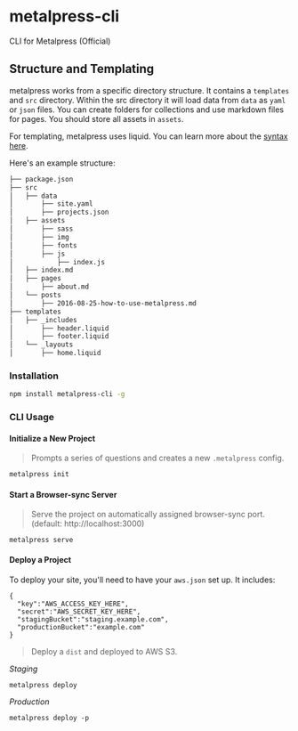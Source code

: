 # metalpress-cli

CLI for Metalpress (Official)

## Structure and Templating

metalpress works from a specific directory structure. It contains a `templates` and `src` directory. Within the src directory it will load data from `data` as `yaml` or `json` files. You can create folders for collections and use markdown files for pages. You should store all assets in `assets`.

For templating, metalpress uses liquid. You can learn more about the [syntax here](https://github.com/leizongmin/tinyliquid).

Here's an example structure:

```sh
├── package.json
├── src
│   ├── data
│       ├── site.yaml
│       ├── projects.json
│   ├── assets
│       ├── sass
│       ├── img
│       ├── fonts
│       ├── js
│           ├── index.js
│   ├── index.md
│   ├── pages
│       ├── about.md
│   └── posts
│       ├── 2016-08-25-how-to-use-metalpress.md
├── templates
│   ├── _includes
│       ├── header.liquid
│       ├── footer.liquid
│   └── _layouts
│       ├── home.liquid
```


### Installation

```sh
npm install metalpress-cli -g
```


### CLI Usage

#### Initialize a New Project

> Prompts a series of questions and creates a new `.metalpress` config.

```sh
metalpress init
```

#### Start a Browser-sync Server

> Serve the project on automatically assigned browser-sync port. (default: http://localhost:3000)

```
metalpress serve
```

#### Deploy a Project

To deploy your site, you'll need to have your `aws.json` set up. It includes:

```
{
  "key":"AWS_ACCESS_KEY_HERE",
  "secret":"AWS_SECRET_KEY_HERE",
  "stagingBucket":"staging.example.com",
  "productionBucket":"example.com"
}
```

> Deploy a `dist` and deployed to AWS S3.

*Staging*
```
metalpress deploy
```

*Production*
```
metalpress deploy -p
```
